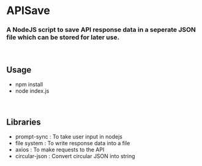 # APISave

### A NodeJS script to save API response data in a seperate JSON file which can be stored for later use.

<br />

## Usage

- npm install
- node index.js

<br />

## Libraries

- prompt-sync : To take user input in nodejs
- file system : To write response data into a file
- axios : To make requests to the API
- circular-json : Convert circular JSON into string
